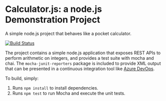 Calculator.js: a node.js Demonstration Project
==============================================
A simple node.js project that behaves like a pocket calculator.

[![Build Status](https://dev.azure.com/mackhdez/PartsUnlimited/_apis/build/status/macaldinho.calculator?branchName=master)](https://dev.azure.com/mackhdez/PartsUnlimited/_build/latest?definitionId=3&branchName=master)

The project contains a simple node.js application that exposes REST APIs
to perform arithmetic on integers, and provides a test suite with mocha
and chai.  The `mocha-junit-reporters` package is included to provide XML
output that can be presented in a continuous integration tool like
[Azure DevOps](https://azure.com/devops).

To build, simply:

1. Runs `npm install` to install dependencies.
2. Runs `npm test` to run Mocha and execute the unit tests.

